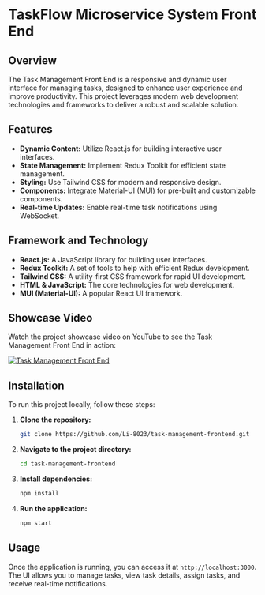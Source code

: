 #  TaskFlow Microservice System Front End

## Overview
The Task Management Front End is a responsive and dynamic user interface for managing tasks, designed to enhance user experience and improve productivity. This project leverages modern web development technologies and frameworks to deliver a robust and scalable solution.

## Features
- **Dynamic Content:** Utilize React.js for building interactive user interfaces.
- **State Management:** Implement Redux Toolkit for efficient state management.
- **Styling:** Use Tailwind CSS for modern and responsive design.
- **Components:** Integrate Material-UI (MUI) for pre-built and customizable components.
- **Real-time Updates:** Enable real-time task notifications using WebSocket.

## Framework and Technology
- **React.js:** A JavaScript library for building user interfaces.
- **Redux Toolkit:** A set of tools to help with efficient Redux development.
- **Tailwind CSS:** A utility-first CSS framework for rapid UI development.
- **HTML & JavaScript:** The core technologies for web development.
- **MUI (Material-UI):** A popular React UI framework.

## Showcase Video
Watch the project showcase video on YouTube to see the Task Management Front End in action:

[![Task Management Front End](https://img.youtube.com/vi/Quw7Xhc3hD0/0.jpg)](https://youtu.be/Quw7Xhc3hD0)

## Installation

To run this project locally, follow these steps:

1. **Clone the repository:**
    ```bash
    git clone https://github.com/Li-8023/task-management-frontend.git
    ```
2. **Navigate to the project directory:**
    ```bash
    cd task-management-frontend
    ```
3. **Install dependencies:**
    ```bash
    npm install
    ```
4. **Run the application:**
    ```bash
    npm start
    ```

## Usage

Once the application is running, you can access it at `http://localhost:3000`. The UI allows you to manage tasks, view task details, assign tasks, and receive real-time notifications.



